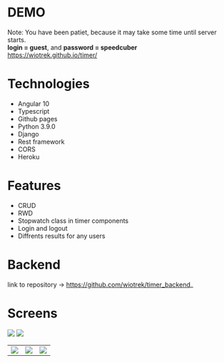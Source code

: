 # DEMO
Note: You have been patiet, because it may take some time until server starts. <br />
<b>login = guest</b>, and <b>password = speedcuber</b> <br />
https://wiotrek.github.io/timer/

# Technologies
<ul>
  <li>Angular 10</li>
  <li>Typescript</li>
  <li>Github pages</li>
  <li>Python 3.9.0</li>
  <li>Django</li>
  <li>Rest framework</li>
  <li>CORS</li>
  <li>Heroku</li>
</ul>


# Features
<ul>
  <li>CRUD</li>
  <li>RWD</li>
  <li>Stopwatch class in timer components</li>
  <li>Login and logout</li>
  <li>Diffrents results for any users</li>
</ul>

# Backend
link to repository -> https://github.com/wiotrek/timer_backend_

# Screens
<img src="https://user-images.githubusercontent.com/57100427/98401720-6f3db480-2066-11eb-9b33-131379d5b7f5.png">
<img src="https://user-images.githubusercontent.com/57100427/98401721-6fd64b00-2066-11eb-9ac0-cf4d7ed54038.png">
<table>
  <tr>
    <td valign="top"><img src="https://user-images.githubusercontent.com/57100427/98401722-6fd64b00-2066-11eb-9f9b-9682945b63f7.png"></td>
    <td valign="top"><img src="https://user-images.githubusercontent.com/57100427/98401723-706ee180-2066-11eb-9b7e-acd2007d9bcc.png"></td>
    <td valign="top"><img src="https://user-images.githubusercontent.com/57100427/98401724-706ee180-2066-11eb-886b-19f912e77949.png"></td>
  </tr>
 </table>
